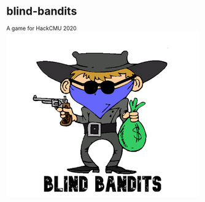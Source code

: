 # blind-bandits
A game for HackCMU 2020 \
![image](https://github.com/jnngu/blind-bandits/blob/master/blind%20bandits.png?raw=true)
